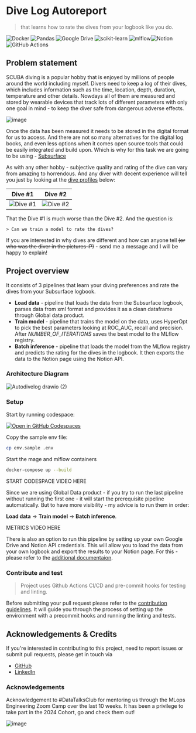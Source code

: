 
# Dive Log Autoreport

>  that learns how to rate the dives from your logbook like you do.

![Docker](https://img.shields.io/badge/docker-%230db7ed.svg?style=for-the-badge&logo=docker&logoColor=white)
![Pandas](https://img.shields.io/badge/pandas-%23150458.svg?style=for-the-badge&logo=pandas&logoColor=white)
![Google Drive](https://img.shields.io/badge/Google%20Drive-4285F4?style=for-the-badge&logo=googledrive&logoColor=white)
![scikit-learn](https://img.shields.io/badge/scikit--learn-%23F7931E.svg?style=for-the-badge&logo=scikit-learn&logoColor=white)
![mlflow](https://img.shields.io/badge/mlflow-%23d9ead3.svg?style=for-the-badge&logo=numpy&logoColor=blue)![Notion](https://img.shields.io/badge/Notion-%23000000.svg?style=for-the-badge&logo=notion&logoColor=white)
![GitHub Actions](https://img.shields.io/badge/github%20actions-%232671E5.svg?style=for-the-badge&logo=githubactions&logoColor=black)





## Problem statement

SCUBA diving is a popular hobby that is enjoyed by millions of people around the world including myself. Divers need to keep a log of their dives, which includes information such as the time, location, depth, duration, temperature and other details. Nowdays all of them are measured and stored by wearable devices that track lots of different parameters with only one goal in mind - to keep the diver safe from dangerous adverse effects. 

![image](https://github.com/user-attachments/assets/52d2ee9e-7a54-49d8-a44b-633aae10f34a)

Once the data has been measured it needs to be stored in the digital format for us to access. And there are not so many alternatives for the digital log books, and even less options when it comes open source tools that could be easily integrated and build upon.
Which is why for this task we are going to be using - [Subsurface](https://github.com/subsurface/subsurface)

As with any other hobby - subjective quality and rating of the dive can vary from amazing to horrendous. And any diver with decent experience will tell you just by looking at the [dive profiles](https://en.wikipedia.org/wiki/Dive_profile) below:

| Dive #1  | Dive #2 |
| ------------- | ------------- |
| ![Dive #1](https://github.com/alex-kolmakov/divelog-autoreport/assets/3127175/5d043a91-39bb-4b77-a49c-bd19b82cf04a) | ![Dive #2](https://github.com/alex-kolmakov/divelog-autoreport/assets/3127175/86bc990c-55e9-4c14-9db9-310b88b3c4bb)|


That the Dive #1 is much worse than the Dive #2.
And the question is:

```
> Can we train a model to rate the dives?
```

If you are interested in why dives are different and how can anyone tell ~~(or who was the diver in the pictures :P)~~ - send me a message and I will be happy to explain!


## Project overview

It consists of 3 pipelines that learn your diving preferences and rate the dives from your Subsurface logbook.

 - **Load data** - pipeline that loads the data from the Subsurface logbook, parses data from xml format and provides it as a clean dataframe through Global data product.
 - **Train model** - pipeline that trains the model on the data, uses HyperOpt to pick the best parameters looking at ROC_AUC, recall and precision. After *NUMBER_OF_ITERATIONS* saves the best model to the MLflow registry.
 - **Batch inference** - pipeline that loads the model from the MLflow registry and predicts the rating for the dives in the logbook. It then exports the data to the Notion page using the Notion API.

### Architecture Diagram

![Autodivelog drawio (2)](https://github.com/user-attachments/assets/7bdb24bb-8f9e-4eab-bfcc-e1de3473000e)


### Setup

Start by running codespace: 

<a href='https://codespaces.new/alex-kolmakov/divelog-autoreport'><img src='https://github.com/codespaces/badge.svg' alt='Open in GitHub Codespaces' style='max-width: 100%;'></a>

Copy the sample env file:

```bash
cp env.sample .env
```

Start the mage and mlflow containers
```bash
docker-compose up --build
```

START CODESPACE VIDEO HERE


Since we are using Global Data product - if you try to run the last pipeline without running the first one - it will start the prerequisite pipeline automatically. But to have more visibility - my advice is to run them in order: 

**Load data** -> **Train model** -> **Batch inference**.

METRICS VIDEO HERE


There is also an option to run this pipeline by setting up your own Google Drive and Notion API credentials. This will allow you to load the data from your own logbook and export the results to your Notion page. For this - please refer to the [additional documentaion](./documentation/setup.md).


### Contribute and test

> Project uses Github Actions CI/CD and pre-commit hooks for testing and linting.

Before submitting your pull request please refer to the [contribution guidelines](./documentation/contribution.md). It will guide you through the process of setting up the environment with a precommit hooks and running the linting and tests.


## Acknowledgements & Credits

If you're interested in contributing to this project, need to report issues or submit pull requests, please get in touch via 
- [GitHub](https://github.com/alex-kolmakov)
- [LinkedIn](https://linkedin.com/in/aleksandr-kolmakov)


### Acknowledgements
Acknowledgement to #DataTalksClub for mentoring us through the MLops Engineering Zoom Camp over the last 10 weeks. It has been a privilege to take part in the  2024 Cohort, go and check them out!

![image](https://github.com/alex-kolmakov/divesite-species-analytics/assets/3127175/d6504180-31a9-4cb7-8cd0-26cd2d0a12ad)



